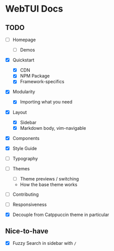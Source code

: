 # WebTUI Docs

## TODO

- [ ] Homepage
  - [ ] Demos
- [x] Quickstart
  - [x] CDN
  - [x] NPM Package
  - [x] Framework-specifics
- [x] Modularity
  - [x] Importing what you need
- [x] Layout
  - [x] Sidebar
  - [x] Markdown body, vim-navigable
- [x] Components
- [x] Style Guide
- [ ] Typography
- [ ] Themes
  - [ ] Theme previews / switching
  - How the base theme works
- [ ] Contributing
- [ ] Responsiveness

- [x] Decouple from Catppuccin theme in particular

## Nice-to-have

- [x] Fuzzy Search in sidebar with `/`
